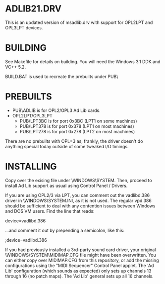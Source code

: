 ADLIB21.DRV
===========

This is an updated version of msadlib.drv
with support for OPL2LPT and OPL3LPT devices.

BUILDING
========

See Makefile for details on building. You will
need the Windows 3.1 DDK and VC++ 5.2.

BUILD.BAT is used to recreate the prebuilts under PUB\

PREBUILTS
=========

* PUB\ADLIB is for OPL2/OPL3 Ad Lib cards.
* OPL2LPT/OPL3LPT
  * PUB\LPT3BC is for port 0x3BC (LPT1 on some machines)
  * PUB\LPT378 is for port 0x378 (LPT1 on most machines)
  * PUB\LPT278 is for port 0x278 (LPT2 on most machines)

There are no prebuilts with OPL=3 as, frankly, the driver doesn't do
anything special today outside of some tweaked I/O timings.

INSTALLING
==========

Copy over the exising file under \WINDOWS\SYSTEM.
Then, proceed to install Ad Lib support as usual
using Control Panel / Drivers.

If you are using OPL2/3 via LPT, you can comment
out the vadlibd.386 driver in \WINDOWS\SYSTEM.INI,
as it is not used. The regular vpd.386 should be
sufficient to deal with any contention issues
between Windows and DOS VM users. Find the line
that reads:

device=vadlibd.386

...and comment it out by prepending a semicolon,
like this:

;device=vadlibd.386

If you had previously installed a 3rd-party sound
card driver, your original \WINDOWS\SYSTEM\MIDIMAP.CFG
file might have been overwritten. You can either copy
over MIDIMAP.CFG from this repository, or add the
missing configurations using the "MIDI Sequencer" Control
Panel applet. The 'Ad Lib' configuration (which sounds
as expected) only sets up channels 13 through 16
(no patch maps). The 'Ad Lib' general sets up all 16
channels.
